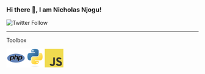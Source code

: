 ### Hi there 👋, I am Nicholas Njogu!

![Twitter Follow](https://img.shields.io/twitter/follow/nickbahson2?label=Twitter&style=social)

---
Toolbox

<img src="https://github.com/devicons/devicon/blob/master/icons/php/php-original.svg" alt="Php logo" width="50" height="50"/><img src="https://github.com/devicons/devicon/blob/master/icons/python/python-original.svg" alt="Python logo" width="50" height="50"/><img src="https://github.com/devicons/devicon/blob/master/icons/javascript/javascript-original.svg" alt="JavaScript logo" width="50" height="50"/>
<!--
**Nickbahson/nickbahson** is a ✨ _special_ ✨ repository because its `README.md` (this file) appears on your GitHub profile.

Here are some ideas to get you started:

- 🔭 I’m currently working on ...
- 🌱 I’m currently learning ...
- 👯 I’m looking to collaborate on ...
- 🤔 I’m looking for help with ...
- 💬 Ask me about ...
- 📫 How to reach me: ...
- 😄 Pronouns: ...
- ⚡ Fun fact: ...
-->
